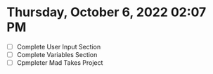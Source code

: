 # Thursday, October  6, 2022 02:07 PM
- [ ] Complete User Input Section
- [ ] Complete Variables Section 
- [ ] Cpmpleter Mad Takes Project